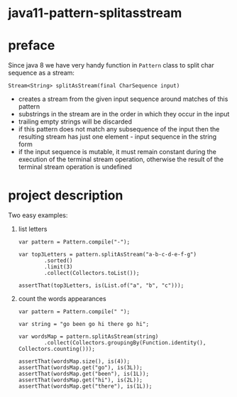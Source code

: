 # java11-pattern-splitasstream

# preface
Since java 8 we have very handy function in `Pattern` class
to split char sequence as a stream:
```
Stream<String> splitAsStream(final CharSequence input)
```
* creates a stream from the given input sequence around 
matches of this pattern
* substrings in the stream are in the order in which they occur 
in the input
* trailing empty strings will be discarded
* if this pattern does not match any subsequence of the input then
the resulting stream has just one element - input sequence in 
the string form
* if the input sequence is mutable, it must remain constant 
during the execution of the terminal stream operation, otherwise 
the result of the terminal stream operation is undefined

# project description
Two easy examples:
1. list letters
    ```
    var pattern = Pattern.compile("-");

    var top3Letters = pattern.splitAsStream("a-b-c-d-e-f-g")
            .sorted()
            .limit(3)
            .collect(Collectors.toList());

    assertThat(top3Letters, is(List.of("a", "b", "c")));    
    ```
1. count the words appearances
    ```
    var pattern = Pattern.compile(" ");
    
    var string = "go been go hi there go hi";
    
    var wordsMap = pattern.splitAsStream(string)
            .collect(Collectors.groupingBy(Function.identity(), Collectors.counting()));
    
    assertThat(wordsMap.size(), is(4));
    assertThat(wordsMap.get("go"), is(3L));
    assertThat(wordsMap.get("been"), is(1L));
    assertThat(wordsMap.get("hi"), is(2L));
    assertThat(wordsMap.get("there"), is(1L));
    ```
